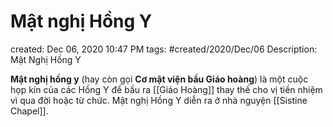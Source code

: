 # Mật nghị Hồng Y

created: Dec 06, 2020 10:47 PM
tags: #created/2020/Dec/06
Description: Mật Nghị Hồng Y

**Mật nghị hồng y** (hay còn gọi **Cơ mật viện bầu Giáo hoàng**) là một cuộc họp kín của các Hồng Y để bầu ra [[Giáo Hoàng]] thay thế cho vị tiền nhiệm vì qua đời hoặc từ chức. Mật nghị Hồng Y diễn ra ở nhà nguyện [[Sistine Chapel]].